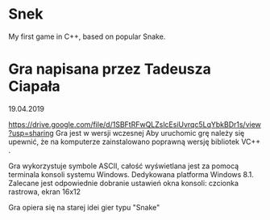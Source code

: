 # Snek
My first game in C++, based on popular Snake.

Gra napisana przez Tadeusza Ciapała
==========================================================

19.04.2019

https://drive.google.com/file/d/1SBFtRFwQLZslcEsiUvrqc5LqYbkBDr1s/view?usp=sharing
Gra jest w wersji wczesnej
Aby uruchomic grę należy się upewnić, że na komputerze zainstalowano poprawną wersję bibliotek VC++ .

Gra wykorzystuje symbole ASCII, całość wyświetlana jest za pomocą terminala konsoli systemu Windows.
Dedykowana platforma Windows 8.1.
Zalecane jest odpowiednie dobranie ustawień okna konsoli: czcionka rastrowa, ekran 16x12

Gra opiera się na starej idei gier typu "Snake"
